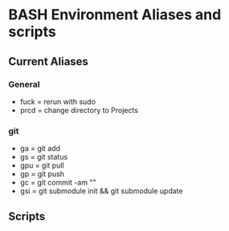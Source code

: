 # BASH Environment Aliases and scripts

## Current Aliases
### General
* fuck = rerun with sudo
* prcd = change directory to Projects

### git
* ga = git add <files>
* gs = git status
* gpu = git pull
* gp = git push
* gc = git commit -am "<message>"
* gsi = git submodule init && git submodule update

## Scripts
